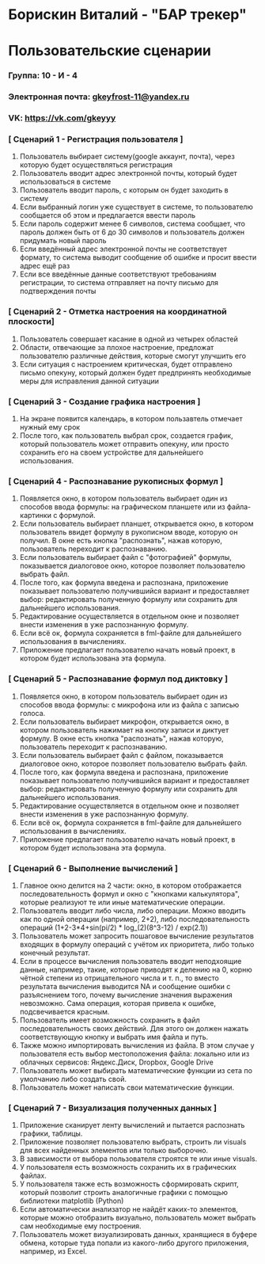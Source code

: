 # Борискин Виталий - "БАР трекер"
# Пользовательские сценарии

### Группа: 10 - И - 4
### Электронная почта: gkeyfrost-11@yandex.ru
### VK: https://vk.com/gkeyyy


### [ Сценарий 1 - Регистрация пользователя ]

1. Пользователь выбирает систему(google аккаунт, почта), через которую будет осуществляться регистрация 
2. Пользователь вводит адрес электронной почты, который будет использоваться в системе
3. Пользователь вводит пароль, с которым он будет заходить в систему
4. Если выбранный логин уже существует в системе, то пользователю сообщается об этом и предлагается ввести пароль 
5. Если пароль содержит менее 6 символов, система сообщает, что пароль должен быть от 6 до 30 символов и пользователь должен придумать новый пароль
6. Если введённый адрес электронной почты не соответствует формату, то система выводит сообщение об ошибке и просит ввести адрес ещё раз
7. Если все введённые данные соответствуют требованиям регистрации, то система отправляет на почту письмо для подтверждения почты

### [ Сценарий 2 -  Отметка настроения на координатной плоскости]

1. Пользователь совершает касание в одной из четырех областей
2. Области, отвечающие за плохое настроение, предложат пользователю различные действия, которые смогут улучшить его
3. Если ситуация с настроением критическая, будет отправлено письмо опекуну, который должен будет предпринять необходимые меры для исправления данной ситуации


### [ Сценарий 3 - Создание графика настроения ]

1. На экране появится календарь, в котором пользавтель отмечает нужный ему срок
2. После того, как пользователь выбрал срок, создается график, который пользователь может отправить опекуну, или просто сохранить его на своем устройстве для дальнейшего использования.

### [ Сценарий 4 - Распознавание рукописных формул ]

1. Появляется окно, в котором пользователь выбирает один из способов ввода формулы: на графическом планшете или из файла-картинки с формулой.
2. Если пользователь выбирает планшет, открывается окно, в котором пользователь ввидет формулу в рукописном вводе, которую он получил. В окне есть кнопка "распознать", нажав которую, пользователь переходит к распознаванию.
3. Если пользователь выбирает файл с "фотографией" формулы, показывается диалоговое окно, которое позволяет пользователю выбрать файл. 
4. После того, как формула введена и распознана, приложение показывает пользователю получившийся вариант и предоставляет выбор: редактировать полученную формулу или сохранить для дальнейшего использования.
5. Редактирование осуществляется в отдельном окне и позволяет внести изменения в уже распознанную формулу.
6. Если всё ок, формула сохраняется в fml-файле для дальнейшего использования в вычислениях.
7. Приложение предлагает пользователю начать новый проект, в котором будет использована эта формула.

### [ Сценарий 5 - Распознавание формул под диктовку ]

1. Появляется окно, в котором пользователь выбирает один из способов ввода формулы: с микрофона или из файла с записью голоса.
2. Если пользователь выбирает микрофон, открывается окно, в котором пользователь нажимает на кнопку записи и диктует формулу. В окне есть кнопка "распознать", нажав которую, пользователь переходит к распознаванию.
3. Если пользователь выбирает файл с файлом, показывается диалоговое окно, которое позволяет пользователю выбрать файл. 
4. После того, как формула введена и распознана, приложение показывает пользователю получившийся вариант и предоставляет выбор: редактировать полученную формулу или сохранить для дальнейшего использования.
5. Редактирование осуществляется в отдельном окне и позволяет внести изменения в уже распознанную формулу.
6. Если всё ок, формула сохраняется в fml-файле для дальнейшего использования в вычислениях.
7. Приложение предлагает пользователю начать новый проект, в котором будет использована эта формула.

### [ Сценарий 6 - Выполнение вычислений ]

1. Главное окно делится на 2 части: окно, в котором отображается последовательность формул и окно с "кнопками калькулятора", которые реализуют те или иные математические операции.
2. Пользователь вводит либо числа, либо операции. Можно вводить как по одной операции (например, 2+2), либо последовательность операций (1+2-3*4+sin(pi/2) * log_(2)(8^3-12) / exp(2.1))
3. Пользователь может запросить пошаговое вычисление результатов входящих в формулу операций с учётом их приоритета, либо только конечный результат.
4. Если в процессе вычисления пользователь вводит неподхоящие данные, например, такие, которые приводят к делению на 0, корню чётной степени из отрицательного числа и т. п., то вместо результата вычисления выводится NА и сообщение ошибки с разъяснением того, почему вычисление значения выражения невозможно. Сама операция, которая привела к ошибке, подсвечивается красным.
5. Пользователь имеет возможность сохранить в файл последовательность своих действий. Для этого он должен нажать соответствующую кнопку и выбрать имя файла и путь.
6. Также можно импортировать вычисления из файла. В этом случае у пользователя есть выбор местоположения файла: локально или из облачных сервисов: Яндекс.Диск, Dropbox, Google Drive
7. Пользователь может выбирать математические функции из сета по умолчанию либо создать свой.
8. Пользователь может написать свои математические функции.


### [ Сценарий 7 - Визуализация полученных данных ]

1. Приложение сканирует ленту вычислений и пытается распознать графики, таблицы.
2. Приложение позволяет пользователю выбрать, строить ли visuals для всех найденных элементов или только выборочно. 
3. В зависимости от выбора пользователя строятся те или иные visuals.
4. У пользователя есть возможность сохранить их в графических файлах.
5. У пользователя также есть возможность сформировать скрипт, который позволит строить аналогичные графики с помощью библиотеки matplotlib (Python)
6. Если автоматически анализатор не найдёт каких-то элементов, которые можно отобразить визуально, пользователь может выбрать сам необходимые ему построения.
7. Пользователь может визуализировать данных, хранящиеся в буфере обмена, которые туда попали из какого-либо другого приложения, например, из Excel.
